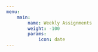 ```yaml
---
menu:
    main:
        name: Weekly Assignments
        weight: -100
        params:
            icon: date
---
```




























































































